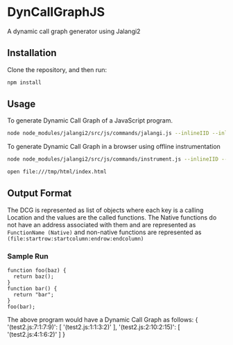 # DynCallGraphJS
A dynamic call graph generator using Jalangi2

## Installation
Clone the repository, and then run:

```bash
npm install
```

## Usage
To generate Dynamic Call Graph of a JavaScript program.
```bash
node node_modules/jalangi2/src/js/commands/jalangi.js --inlineIID --inlineSource --analysis src/DCG.js examples/example1.js
```
To generate Dynamic Call Graph in a browser using offline instrumentation
```bash
node node_modules/jalangi2/src/js/commands/instrument.js --inlineIID --inlineSource -i --inlineJalangi --analysis node_modules/jalangi2/src/js/sample_analyses/ChainedAnalyses.js --analysis node_modules/jalangi2/src/js/sample_analyses/dlint/Utils.js --analysis src/DCG.js --outputDir /tmp examples/html/

open file:///tmp/html/index.html
```

## Output Format
The DCG is represented as list of objects where each key is a calling Location and the values are the called functions. The Native functions do not have an address associated with them and are represented as ``` FunctionName (Native) ``` and non-native functions are represented as ```(file:startrow:startcolumn:endrow:endcolumn) ```

### Sample Run

```
function foo(baz) {
  return baz();
}
function bar() {
  return "bar";
}
foo(bar);
```
The above program would have a Dynamic Call Graph as follows:
{
  '(test2.js:7:1:7:9)': [
    '(test2.js:1:1:3:2)'
  ],
  '(test2.js:2:10:2:15)': [
    '(test2.js:4:1:6:2)'
  ]
}




